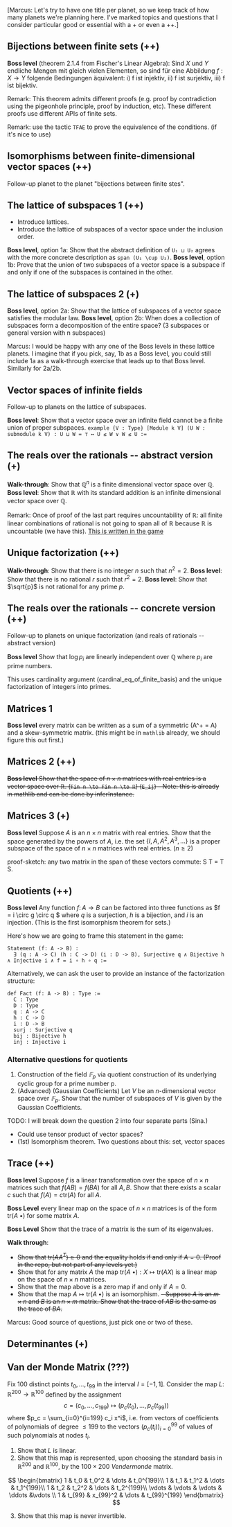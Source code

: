 [Marcus: Let's try to have one title per planet, so we keep track of how many planets we're planning here. I've marked topics and questions that I consider particular good or essential with a + or even a ++.]


## Bijections between finite sets (++)

__Boss level__ (theorem 2.1.4 from Fischer's Linear Algebra):
Sind $X$ und $Y$ endliche Mengen mit gleich vielen Elementen, so sind für eine  Abbildung $f : X \to Y$ folgende Bedingungen äquivalent:
i) f ist injektiv,
ii) f ist surjektiv,
iii) f ist bijektiv.

Remark: This theorem admits different proofs (e.g. proof by contradiction using the pigeonhole principle, proof by induction, etc). These different proofs use different APIs of finite sets.

Remark: use the tactic `TFAE` to prove the equivalence of the conditions. (if it's nice to use)


## Isomorphisms between finite-dimensional vector spaces (++)

Follow-up planet to the planet "bijections between finite stes".


## The lattice of subspaces 1 (++)
* Introduce lattices.
* Introduce the lattice of subspaces of a vector space under the inclusion order.

__Boss level__, option 1a: Show that the abstract definition of `U₁ ⊔ U₂` agrees with the more concrete description as  `span (U₁ \cup U₂)`.
__Boss level__, option 1b: Prove that the union of two subspaces of a vector space is a subspace if and only if one of the
subspaces is contained in the other.

## The lattice of subspaces 2 (+)

__Boss level__, option 2a: Show that the lattice of subspaces of a vector space satisfies the modular law.
__Boss level__, option 2b:  When does a collection of subspaces form a decomposition of the entire space?  (3 subspaces or general version with n subspaces)

Marcus: I would be happy with any one of the Boss levels in these lattice planets. I imagine that if you pick, say, 1b as a Boss level, you could still include 1a as a walk-through exercise that leads up to that Boss level. Similarly for 2a/2b.

## Vector spaces of infinite fields
Follow-up to planets on the lattice of subspaces.

__Boss level__:  Show that a vector space over an infinite field cannot be a finite union of proper subspaces.
` example {V : Type} [Module k V] (U W : submodule k V) : U ⊔ W = ⊤ ↔ U ≤ W ∨ W ≤ U := `


## The reals over the rationals -- abstract version (+)

__Walk-through__: Show that $ℚ^n$ is a finite dimensional vector space over $ℚ$.
__Boss level__: Show that $ℝ$ with its standard addition is an infinite dimensional vector space over $ℚ$.

Remark: Once of proof of the last part requires uncountability of $ℝ$: all finite linear combinations of rational is not going to span all of $ℝ$ because $ℝ$ is uncountable (we have this). [This is written in the game](Game/Levels/NewStuff/RealUncountable_01.lean)

## Unique factorization (++)

__Walk-through__: Show that there is no integer $n$ such that $n^2 = 2$.
__Boss level__: Show that there is no rational $r$ such that $r^2 = 2$.
__Boss level__: Show that $\sqrt{p}$ is not rational for any prime $p$.


## The reals over the rationals -- concrete version (++)

Follow-up to planets on unique factorization (and reals of rationals -- abstract version)

__Boss level__ Show that $\log p_i$ are linearly independent over $ℚ$ where $p_i$ are prime numbers.

This uses cardinality argument (cardinal_eq_of_finite_basis) and the unique factorization of integers into primes.

## Matrices 1

__Boss level__ every matrix can be written as a sum of a symmetric (A^+ = A) and a skew-symmetric matrix. (this might be in `mathlib` already, we should figure this out first.)

## Matrices 2 (++)

~~__Boss level__ Show that the space of $n \times n$ matrices with real entries is a vector space over $ℝ$. (`Fin n \to Fin n \to ℝ`) (`E_ij`) - Note: this is already in mathlib and can be done by inferInstance.~~


## Matrices 3 (+)
__Boss level__ Suppose $A$ is an $n \times n$ matrix with real entries. Show that the space generated by the powers of $A$, i.e. the set $\{I, A, A^2, A^3, \ldots\}$ is a proper subspace of the space of $n \times n$ matrices with real entries. ($n \ge 2$)

proof-sketch: any two matrix in the span of these vectors commute: S T = T S.


## Quotients (++)

__Boss level__ Any function $f \colon A \to B$ can be factored into three functions as $f = i \circ g \circ q $ where $q$ is a surjection, $h$ is a bijection, and $i$ is an injection. (This is the first isomorphism theorem for sets.)

Here's how we are going to frame this statement in the game:

```lean
Statement (f: A -> B) :
  ∃ (q : A -> C) (h : C -> D) (i : D -> B), Surjective q ∧ Bijective h ∧ Injective i ∧ f = i ∘ h ∘ q :=

```

Alternatively, we can ask the user to provide an instance of the factorization structure:
```lean
def Fact (f: A -> B) : Type :=
  C : Type
  D : Type
  q : A -> C
  h : C -> D
  i : D -> B
  surj : Surjective q
  bij : Bijective h
  inj : Injective i
```


### Alternative questions for quotients
1. Construction of the field $𝔽_p$ via quotient construction of its underlying cyclic group for a prime number p.
2. (Advanced) (Gaussian Coefficients) Let $V$ be an $n$-dimensional vector space over $𝔽_p$. Show that the number of subspaces of $V$ is given by the Gaussian Coefficients.

TODO: I will break down the question 2 into four separate parts (Sina.)

* Could use tensor product of vector spaces?
* (1st) Isomorphism theorem. Two questions about this: set, vector spaces

## Trace (++)
__Boss level__ Suppose $f$ is a linear transformation over the space of $n \times n$ matrices such that $f(A B) = f(B A)$ for all $A, B$. Show that there exists a scalar $c$ such that $f(A) = c \mathrm{tr}(A)$ for all $A$.


__Boss Level__ every linear map on the space of $n \times n$ matrices is of the form $\mathrm{tr}(A \; \bullet)$ for some matrix $A$.

__Boss Level__ Show that the trace of a matrix is the sum of its eigenvalues.

__Walk through__:
- ~~Show that $\mathrm{tr} (A A^T) \ge 0$ and the equality holds if and only if $A = 0$. (Proof in the repo, but not part of any levels yet.)~~
- Show that for any matrix $A$ the map $\mathrm{tr}(A \; \bullet) : X \mapsto \mathrm{tr}(AX)$ is a linear map on the space of $n \times n$ matrices.
- Show that the map above is a zero map if and only if $A = 0$.
- Show that the map $A \mapsto \mathrm{tr}(A \; \bullet)$ is an isomorphism.
~~- Suppose $A$ is an $m \times n$ and $B$ is an $n \times m$ matrix. Show that the trace of $AB$ is the same as the trace of $BA$.~~


Marcus:  Good source of questions, just pick one or two of these.

## Determinantes (+)


## Van der Monde Matrix (???)
Fix $100$ distinct points $t_0, \ldots, t_{99}$ in the interval  $I = [ -1 ,1 ]$. Consider the map $L \colon \mathbb{R}^{200} \to \mathbb{R}^{100}$ defined by the assignment
$$ c = (c_0,...,c_{199}) \mapsto (p_c(t_0),...,p_c(t_{99})) $$
where  $p_c = \sum_{i=0}^{i=199} c_i x^i$, i.e. from vectors of coefficients of polynomials of degree $\leq 199$ to the vectors $(p_c(t_i))_{i=0}^{99}$ of values of such polynomials at nodes $t_i$.


1. Show that $L$ is linear.
2. Show that this map is represented, upon choosing the standard basis in $\mathbb{R}^{200}$ and $\mathbb{R}^{100}$, by the $100 \times 200$ _Vendermonde_ matrix.

$$ \begin{bmatrix}
1 & t_0 & t_0^2 & \dots & t_0^{199}\\
1 & t_1 & t_1^2 & \dots & t_1^{199}\\
1 & t_2 & t_2^2 & \dots & t_2^{199}\\
\vdots & \vdots & \vdots & \ddots &\vdots \\
1 & t_{99} & x_{99}^2 & \dots & t_{99}^{199}
\end{bmatrix} $$

3. Show that this map is never invertible.
